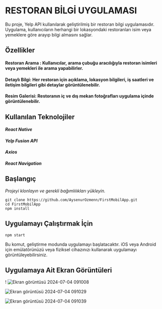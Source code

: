 
# RESTORAN BİLGİ UYGULAMASI

 Bu proje, Yelp API kullanılarak geliştirilmiş bir restoran bilgi uygulamasıdır. Uygulama, kullanıcıların herhangi bir lokasyondaki restoranları isim veya yemeklere göre arayıp bilgi almasını sağlar.




## Özellikler

#### **Restoran Arama** : Kullanıcılar, arama çubuğu aracılığıyla restoran isimleri veya yemekleri ile arama yapabilirler.
#### **Detaylı Bilgi**: Her restoran için açıklama, lokasyon bilgileri, iş saatleri ve iletişim bilgileri gibi detaylar görüntülenebilir.
#### **Resim Galerisi**: Restoranın iç ve dış mekan fotoğrafları uygulama içinde görüntülenebilir.




## Kullanılan Teknolojiler

#### *React Native*
#### *Yelp Fusion API*
#### *Axios*
#### *React Navigation*



## Başlangıç
*Projeyi klonlayın ve gerekli bağımlılıkları yükleyin.*
```
git clone https://github.com/AysenurOzmenn/FirstMobilApp.git
cd FirstMobilApp
npm install
```



## Uygulamayı Çalıştırmak İçin

```npm start```

Bu komut, geliştirme modunda uygulamayı başlatacaktır. iOS veya Android için emülatörünüzü veya fiziksel cihazınızı kullanarak uygulamayı görüntüleyebilirsiniz.



## Uygulamaya Ait Ekran Görüntüleri

!
![Ekran görüntüsü 2024-07-04 091008](https://github.com/AysenurOzmenn/FirstMobilApp/assets/142101336/02d8c62c-86d5-47a0-a438-45768d0c3d4d)


![Ekran görüntüsü 2024-07-04 091029](https://github.com/AysenurOzmenn/FirstMobilApp/assets/142101336/6be1863d-f315-424e-94cf-809374db59db)


![Ekran görüntüsü 2024-07-04 091039](https://github.com/AysenurOzmenn/FirstMobilApp/assets/142101336/3dbb1e9a-112d-472a-8e6e-0e96d815606d)




